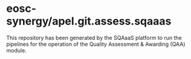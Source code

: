 <!--
SPDX-FileCopyrightText: Copyright contributors to the Software Quality Assurance as a Service (SQAaaS) project <sqaaas@ibergrid.eu>

SPDX-License-Identifier: GPL-3.0-only
-->

# eosc-synergy/apel.git.assess.sqaaas
This repository has been generated by the SQAaaS platform to run the pipelines
for the operation of the
Quality Assessment & Awarding (QAA)
module.